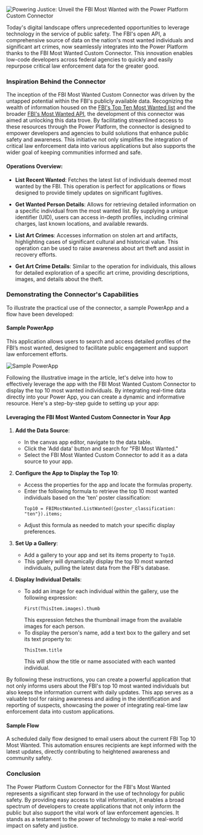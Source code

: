 ![Powering Justice: Unveil the FBI Most Wanted with the Power Platform Custom Connector](https://github.com/rwilson504/Blogger/assets/7444929/cfe0d57b-f2c7-4f86-9224-4f127c35aaea)

Today's digital landscape offers unprecedented opportunities to leverage technology in the service of public safety. The FBI's open API, a comprehensive source of data on the nation's most wanted individuals and significant art crimes, now seamlessly integrates into the Power Platform thanks to the FBI Most Wanted Custom Connector. This innovation enables low-code developers across federal agencies to quickly and easily repurpose critical law enforcement data for the greater good.

### Inspiration Behind the Connector

The inception of the FBI Most Wanted Custom Connector was driven by the untapped potential within the FBI's publicly available data. Recognizing the wealth of information housed on the [FBI's Top Ten Most Wanted list](https://www.fbi.gov/wanted/topten) and the broader [FBI's Most Wanted API](https://www.fbi.gov/wanted/api), the development of this connector was aimed at unlocking this data trove. By facilitating streamlined access to these resources through the Power Platform, the connector is designed to empower developers and agencies to build solutions that enhance public safety and awareness. This initiative not only simplifies the integration of critical law enforcement data into various applications but also supports the wider goal of keeping communities informed and safe.

#### Operations Overview:

- **List Recent Wanted**: Fetches the latest list of individuals deemed most wanted by the FBI. This operation is perfect for applications or flows designed to provide timely updates on significant fugitives.

- **Get Wanted Person Details**: Allows for retrieving detailed information on a specific individual from the most wanted list. By supplying a unique identifier (UID), users can access in-depth profiles, including criminal charges, last known locations, and available rewards.

- **List Art Crimes**: Accesses information on stolen art and artifacts, highlighting cases of significant cultural and historical value. This operation can be used to raise awareness about art theft and assist in recovery efforts.

- **Get Art Crime Details**: Similar to the operation for individuals, this allows for detailed exploration of a specific art crime, providing descriptions, images, and details about the theft.

### Demonstrating the Connector's Capabilities

To illustrate the practical use of the connector, a sample PowerApp and a flow have been developed:

#### Sample PowerApp 

This application allows users to search and access detailed profiles of the FBI’s most wanted, designed to facilitate public engagement and support law enforcement efforts.
  
![Sample PowerApp](https://github.com/rwilson504/Blogger/assets/7444929/8e2dc855-b040-4c59-a411-21fb1985f80e)

Following the illustrative image in the article, let's delve into how to effectively leverage the app with the FBI Most Wanted Custom Connector to display the top 10 most wanted individuals. By integrating real-time data directly into your Power App, you can create a dynamic and informative resource. Here's a step-by-step guide to setting up your app:

#### Leveraging the FBI Most Wanted Custom Connector in Your App

1. **Add the Data Source**:
   - In the canvas app editor, navigate to the data table.
   - Click the 'Add data' button and search for "FBI Most Wanted."
   - Select the FBI Most Wanted Custom Connector to add it as a data source to your app.

2. **Configure the App to Display the Top 10**:
   - Access the properties for the app and locate the formulas property.
   - Enter the following formula to retrieve the top 10 most wanted individuals based on the 'ten' poster classification:
     ```
     Top10 = FBIMostWanted.ListWanted({poster_classification: "ten"}).items;
     ```
   - Adjust this formula as needed to match your specific display preferences.

3. **Set Up a Gallery**:
   - Add a gallery to your app and set its items property to `Top10`.
   - This gallery will dynamically display the top 10 most wanted individuals, pulling the latest data from the FBI's database.

4. **Display Individual Details**:
   - To add an image for each individual within the gallery, use the following expression:
     ```
     First(ThisItem.images).thumb
     ```
     This expression fetches the thumbnail image from the available images for each person.
   - To display the person's name, add a text box to the gallery and set its text property to:
     ```
     ThisItem.title
     ```
     This will show the title or name associated with each wanted individual.

By following these instructions, you can create a powerful application that not only informs users about the FBI's top 10 most wanted individuals but also keeps the information current with daily updates. This app serves as a valuable tool for raising awareness and aiding in the identification and reporting of suspects, showcasing the power of integrating real-time law enforcement data into custom applications.

#### Sample Flow

A scheduled daily flow designed to email users about the current FBI Top 10 Most Wanted. This automation ensures recipients are kept informed with the latest updates, directly contributing to heightened awareness and community safety.

### Conclusion

The Power Platform Custom Connector for the FBI's Most Wanted represents a significant step forward in the use of technology for public safety. By providing easy access to vital information, it enables a broad spectrum of developers to create applications that not only inform the public but also support the vital work of law enforcement agencies. It stands as a testament to the power of technology to make a real-world impact on safety and justice.

